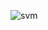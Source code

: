 <!--
 * @Author: poowicat
 * @Date: 2022-03-11 15:05:56
 * @LastEditTime: 2022-03-15 09:16:57
 * @LastEditors: poowicat
 * @Description: 打开koroFileHeader查看配置 进行设置: https://github.com/OBKoro1/koro1FileHeader/wiki/%E9%85%8D%E7%BD%AE
 * @FilePath: \my_notes\深入浅出机器学习\07.支持向量机SVM——专治线性不可分.md
-->
![svm](https://pic2.zhimg.com/v2-e833772fe2044ad9c353fb0173bd0b79_1440w.jpg?source=172ae18b)

